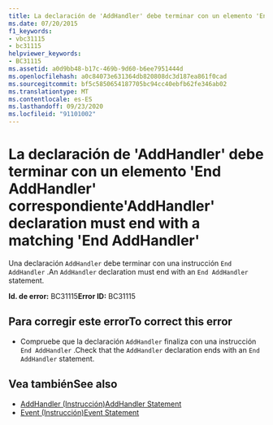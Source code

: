 ```yaml
---
title: La declaración de 'AddHandler' debe terminar con un elemento 'End AddHandler' correspondiente
ms.date: 07/20/2015
f1_keywords:
- vbc31115
- bc31115
helpviewer_keywords:
- BC31115
ms.assetid: a0d9bb48-b17c-469b-9d60-b6ee7951444d
ms.openlocfilehash: a0c84073e631364db820808dc3d187ea861f0cad
ms.sourcegitcommit: bf5c5850654187705bc94cc40ebfb62fe346ab02
ms.translationtype: MT
ms.contentlocale: es-ES
ms.lasthandoff: 09/23/2020
ms.locfileid: "91101002"
---
```

# <a name="addhandler-declaration-must-end-with-a-matching-end-addhandler"></a><span data-ttu-id="30ee1-102">La declaración de 'AddHandler' debe terminar con un elemento 'End AddHandler' correspondiente</span><span class="sxs-lookup"><span data-stu-id="30ee1-102">'AddHandler' declaration must end with a matching 'End AddHandler'</span></span>

<span data-ttu-id="30ee1-103">Una declaración `AddHandler` debe terminar con una instrucción `End AddHandler` .</span><span class="sxs-lookup"><span data-stu-id="30ee1-103">An `AddHandler` declaration must end with an `End AddHandler` statement.</span></span>  
  
 <span data-ttu-id="30ee1-104">**Id. de error:** BC31115</span><span class="sxs-lookup"><span data-stu-id="30ee1-104">**Error ID:** BC31115</span></span>  
  
## <a name="to-correct-this-error"></a><span data-ttu-id="30ee1-105">Para corregir este error</span><span class="sxs-lookup"><span data-stu-id="30ee1-105">To correct this error</span></span>  
  
- <span data-ttu-id="30ee1-106">Compruebe que la declaración `AddHandler` finaliza con una instrucción `End AddHandler` .</span><span class="sxs-lookup"><span data-stu-id="30ee1-106">Check that the `AddHandler` declaration ends with an `End AddHandler` statement.</span></span>  
  
## <a name="see-also"></a><span data-ttu-id="30ee1-107">Vea también</span><span class="sxs-lookup"><span data-stu-id="30ee1-107">See also</span></span>

- [<span data-ttu-id="30ee1-108">AddHandler (Instrucción)</span><span class="sxs-lookup"><span data-stu-id="30ee1-108">AddHandler Statement</span></span>](../language-reference/statements/addhandler-statement.md)
- [<span data-ttu-id="30ee1-109">Event (Instrucción)</span><span class="sxs-lookup"><span data-stu-id="30ee1-109">Event Statement</span></span>](../language-reference/statements/event-statement.md)
